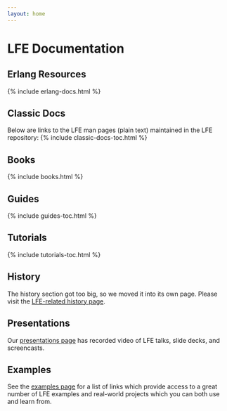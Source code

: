 ```yaml
---
layout: home
---
```


# LFE Documentation


<a name="Resources"></a>

## Erlang Resources
{% include erlang-docs.html %}


<a name="Classic-Docs"></a>

## Classic Docs
Below are links to the LFE man pages (plain text) maintained in the LFE
repository:
{% include classic-docs-toc.html %}

<a name="Books"></a>

## Books
{% include books.html %}


<a name="Guides"></a>

## Guides
{% include guides-toc.html %}


<a name="Tutorials"></a>

## Tutorials
{% include tutorials-toc.html %}


<a name="History"></a>

## History
The history section got too big, so we moved it into its own page. Please visit
the <a href="/history.html">LFE-related history page</a>.


<a name="LFE-Presentations"></a>

## Presentations
Our <a href="/presentations.html">presentations page</a> has recorded video of
LFE talks, slide decks, and screencasts.


<a name="Examples"></a>

## Examples

See the <a href="/examples.html">examples page</a> for a list of links which
provide access to a great number of LFE examples and real-world projects which
you can both use and learn from.
